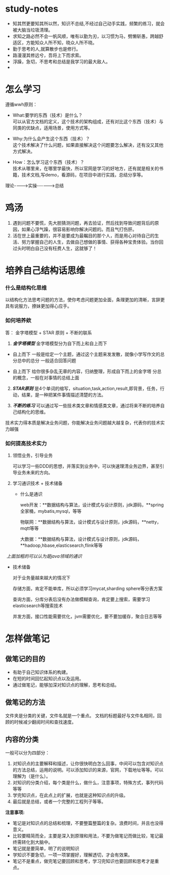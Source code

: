 # study-notes
-  知其然更要知其所以然，知识不总结,不经过自己动手实践，频繁的练习，就会被大脑当垃圾清理。  
- 求知之路必然不会一帆风顺，唯有以勤为刃，以习惯为马，劈懒斩愚，跨越舒适区，方能知众人所不知，晓众人所不晓。  
- 勤于思考的人,就算散步也是修行。  
- 路漫漫其修远兮，吾将上下而求索。  
- 浮躁，急切，不思考和总结是我学习的最大敌人。
- 

# 怎么学习
遵循wwh原则：
+ What:要学的东西（技术）是什么？  
可以从官方文档的定义，这个技术的架构组成，还有对比这个东西（技术）与同类的优缺点，适用场景，使用方式等。

+ Why:为什么会产生这个东西（技术）？  
这个技术解决了什么问题，如果直接解决这个问题要怎么解决，还有没又其他方式解决。

+ How：怎么学习这个东西（技术）？  
技术从哪里来，在哪里学最快，所以官网是学习的好地方，还有就是相关的书籍，技术文档,写demo，看源码，在项目中进行实践，总结分享等。

理论---->实操------>总结

# 鸡汤
1. 遇到问题不要慌，先大胆猜测问题，再去验证，然后找到导致问题背后的原因，如果心浮气躁，很容易影响你解决问题的。而且气打伤肝。
2. 活在世上最重要的，并不是要成为最瞩目的那个人，而是用心对待自己的生活、努力掌握自己的人生，去做自己想做的事情、获得各种宝贵体验。当你回过头时明白自己没有枉费人生，这就够了！



# 培养自己结构话思维
### 什么是结构化思维
以结构化方法思考问题的方法，使你考虑问题更加全面，条理更加的清晰，言辞更具有说服力，撩妹更加得心应手。

### 如何培养欸
答： 金字塔模型 + STAR 原则 + 不断的联系 
1. ***金字塔模型***
金字塔模型分为自下而上和自上而下
- 自上而下
一般是给定一个主题，通过这个主题来发发散，就像小学写作文的总分总中的总分
一般适合回答问题

- 自上而下
给你很多杂乱无章的内容，归纳整理，形成自下而上的金字塔
分总的概念，一般在对事情的总结上面

2. ***STAR原则***
是4个单词的缩写，situation,task,action,result,即背景，任务，行动，结果，是一种把某件事情描述清楚的方法。

3. ***不断的练习***
可以通过写一些技术类文章和情感类文章，通过将来不断的培养自己结构化的思维。



技术实力得本质是解决业务问题，你能解决业务问题越大越复杂，代表你的技术实力越强





### 如何提高技术实力

1. 领悟业务，引导业务

   可以学习一些DDD的思想，并落实到业务中，可以快速理清业务边界，甚至引导业务未来的方向。

2. 学习通识技术 + 技术储备

   - 什么是通识

     web开发：**数据结构与算法，设计模式与设计原则，jdk源码，**spring全家桶，mybatis,mysql，等等

     物联网：**数据结构与算法，设计模式与设计原则，jdk源码，**netty，mqtt等等

     大数据：**数据结构与算法，设计模式与设计原则，jdk源码，**hadoop,hbase,elasticsearch,flink等等

​              *上面加粗的可以认为是java领域的通识*



   - 技术储备

     对于业务量越来越大的情况下

     存储方面，肯定不能单库，所以必须学习mycat,sharding sphere等分表方案

     查询方面，分库分表后没有办法做模糊查询，肯定要上搜索，需要学习elasticsearch等搜索技术

     并发方面，接口性能需要优化，jvm需要优化，要不要加缓存，聚合日志等等

       

# 怎样做笔记
## 做笔记的目的
- 有助于自己知识体系的构建。
- 在短的时间回忆起知识点以及运用。
- 通过做笔记，能够加深对知识点的理解，思考和总结。

## 做笔记的方法
文件夹是分类的关键，文件名就是一个重点。
文档的标题最好与文件名相同，回顾的时候减少翻阅时间和查找速度。

## 内容的分类
一般可以分为四部分：
1. 对知识点的主要解释和描述，让你很快明白怎么回事，中间可以包含对知识点的方法总结，运用的说明。可以添加知识的来源，官网，下载地址等等。可以理解为（是什么）。
2. 对知识的分类介绍，每个类是什么，做什么，注意事项，特殊方式，事列代码等等
3. 学完知识点，在此点上的扩展，也就是这种知识点的升级。
4. 最后就是总结，或者一个完整的工程列子等等。

**注意事项:**

- 笔记是对知识点的总结和梳理，不要整篇整篇的复杂。浪费时间，并且也没得意义。
- 比较要精简而全，主要是深入到原理和用法，不要为做笔记而做比较，笔记最终需转化到大脑中。
- 笔记就是要简单，明了的说明知识
- 学知识不要急切，一项一项掌握好，理解透切，才会有效果。
- 笔记不是重点，做完笔记要回顾和思考，学习完知识也要回顾和思考才是重点。


